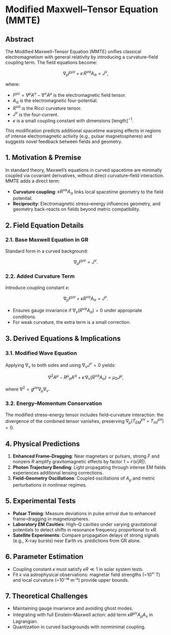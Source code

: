 # Modified Maxwell–Tensor Equation (MMTE)

## Abstract

The Modified Maxwell–Tensor Equation (MMTE) unifies classical electromagnetism with general relativity by introducing a curvature–field coupling term. The field equations become:

$$
\nabla_\mu F^{\mu\nu} + \kappa\,R^{\nu\alpha}A_\alpha = J^\nu,
$$

where:

* $F^{\mu\nu} = \nabla^\mu A^\nu - \nabla^\nu A^\mu$ is the electromagnetic field tensor.
* $A_\alpha$ is the electromagnetic four-potential.
* $R^{\nu\alpha}$ is the Ricci curvature tensor.
* $J^\nu$ is the four-current.
* $\kappa$ is a small coupling constant with dimensions \[length]$^{-1}$.

This modification predicts additional spacetime warping effects in regions of intense electromagnetic activity (e.g., pulsar magnetospheres) and suggests novel feedback between fields and geometry.

## 1. Motivation & Premise

In standard theory, Maxwell’s equations in curved spacetime are minimally coupled via covariant derivatives, without direct curvature–field interaction. MMTE adds a direct term:

* **Curvature coupling**: $\kappa R^{\nu\alpha}A_\alpha$ links local spacetime geometry to the field potential.
* **Reciprocity**: Electromagnetic stress–energy influences geometry, and geometry back-reacts on fields beyond metric compatibility.

## 2. Field Equation Details

### 2.1. Base Maxwell Equation in GR

Standard form in a curved background:

$$
\nabla_\mu F^{\mu\nu} = J^\nu.
$$

### 2.2. Added Curvature Term

Introduce coupling constant $\kappa$:

$$
\nabla_\mu F^{\mu\nu} + \kappa R^{\nu\alpha}A_\alpha = J^\nu.
$$

* Ensures gauge invariance if $\nabla_\nu(R^{\nu\alpha}A_\alpha) = 0$ under appropriate conditions.
* For weak curvature, the extra term is a small correction.

## 3. Derived Equations & Implications

### 3.1. Modified Wave Equation

Applying $\nabla_\nu$ to both sides and using $\nabla_\nu J^\nu=0$ yields:

$$
\nabla^2 A^\mu - R^\mu{}_{\alpha}A^\alpha + \kappa\,\nabla_\nu(R^{\nu\alpha}A_\alpha) = \mu_0 J^\mu,
$$

where $\nabla^2 = g^{\mu\nu}\nabla_\mu\nabla_\nu$.

### 3.2. Energy–Momentum Conservation

The modified stress–energy tensor includes field–curvature interaction: the divergence of the combined tensor vanishes, preserving $\nabla_\mu(T^{\mu\nu}_{EM}+T^{\mu\nu}_{int})=0$.

## 4. Physical Predictions

1. **Enhanced Frame–Dragging**: Near magnetars or pulsars, strong $F$ and nonzero $R$ amplify gravitomagnetic effects by factor $1+\mathcal{O}(\kappa |R|)$.
2. **Photon Trajectory Bending**: Light propagating through intense EM fields experiences additional lensing corrections.
3. **Field–Geometry Oscillations**: Coupled oscillations of $A_\mu$ and metric perturbations in nonlinear regimes.

## 5. Experimental Tests

* **Pulsar Timing**: Measure deviations in pulse arrival due to enhanced frame–dragging in magnetospheres.
* **Laboratory EM Cavities**: High–Q cavities under varying gravitational potentials to detect shifts in resonance frequency proportional to $\kappa R$.
* **Satellite Experiments**: Compare propagation delays of strong signals (e.g., X–ray bursts) near Earth vs. predictions from GR alone.

## 6. Parameter Estimation

* Coupling constant $\kappa$ must satisfy $\kappa R \ll 1$ in solar system tests.
* Fit $\kappa$ via astrophysical observations: magnetar field strengths (\~10¹¹ T) and local curvature (\~10⁻¹⁶ m⁻²) provide upper bounds.

## 7. Theoretical Challenges

* Maintaining gauge invariance and avoiding ghost modes.
* Integrating with full Einstein–Maxwell action: add term $\kappa R^{\mu\nu}A_\mu A_\nu$ in Lagrangian.
* Quantization in curved backgrounds with nonminimal coupling.

